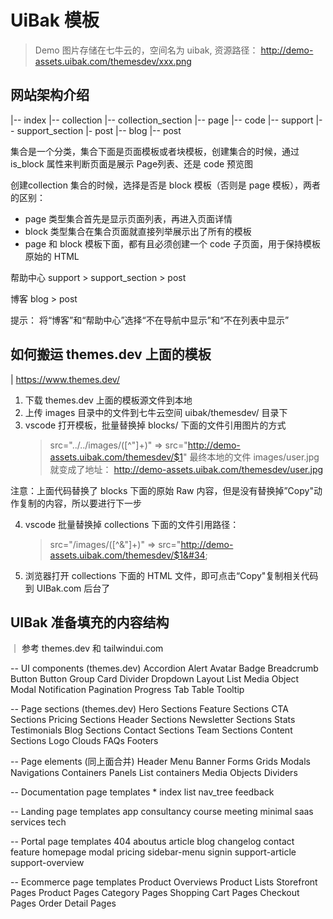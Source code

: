 # UiBak 模板

>
> Demo 图片存储在七牛云的，空间名为 uibak, 资源路径： http://demo-assets.uibak.com/themesdev/xxx.png

## 网站架构介绍

|-- index
  |-- collection
    |-- collection_section
      |-- page
        |-- code
  |-- support
    |-- support_section
      |- post
  |-- blog
    |-- post

集合是一个分类，集合下面是页面模板或者块模板，创建集合的时候，通过 is_block 属性来判断页面是展示 Page列表、还是 code 预览图

创建collection 集合的时候，选择是否是 block 模板（否则是 page 模板），两者的区别：
* page 类型集合首先是显示页面列表，再进入页面详情
* block 类型集合在集合页面就直接列举展示出了所有的模板
* page 和 block 模板下面，都有且必须创建一个 code 子页面，用于保持模板原始的 HTML

帮助中心
support > support_section > post

博客
blog > post

提示： 将“博客”和“帮助中心”选择“不在导航中显示”和“不在列表中显示”

## 如何搬运 themes.dev 上面的模板

| https://www.themes.dev/

1. 下载 themes.dev 上面的模板源文件到本地
2. 上传 images 目录中的文件到七牛云空间 uibak/themesdev/ 目录下
3. vscode 打开模板，批量替换掉 blocks/ 下面的文件引用图片的方式
    >  src="../../images/([^"]+)"  =>  src="http://demo-assets.uibak.com/themesdev/$1"
    最终本地的文件 images/user.jpg 就变成了地址： http://demo-assets.uibak.com/themesdev/user.jpg

  注意：上面代码替换了 blocks 下面的原始 Raw 内容，但是没有替换掉”Copy"动作复制的内容，所以要进行下一步

4. vscode 批量替换掉 collections 下面的文件引用路径：
    > src=&#34;\/images\/([^&"]+)&#34;   => src=&#34;http://demo-assets.uibak.com/themesdev/$1&#34;

5. 浏览器打开 collections 下面的 HTML 文件，即可点击“Copy"复制相关代码到 UIBak.com 后台了


## UIBak 准备填充的内容结构
｜ 参考 themes.dev 和 tailwindui.com

-- UI components (themes.dev)
  Accordion
  Alert
  Avatar
  Badge
  Breadcrumb
  Button
  Button Group
  Card
  Divider
  Dropdown
  Layout
  List
  Media Object
  Modal
  Notification
  Pagination
  Progress
  Tab
  Table
  Tooltip

-- Page sections (themes.dev)
  Hero Sections
  Feature Sections
  CTA Sections
  Pricing Sections
  Header Sections
  Newsletter Sections
  Stats
  Testimonials
  Blog Sections
  Contact Sections
  Team Sections
  Content Sections
  Logo Clouds
  FAQs
  Footers

-- Page elements (同上面合并)
  Header
  Menu
  Banner
  Forms
  Grids
  Modals
  Navigations
  Containers
  Panels
  List containers
  Media Objects
  Dividers

-- Documentation page templates
  *
  index
  list
  nav_tree
  feedback

-- Landing page templates
  app
  consultancy
  course
  meeting
  minimal
  saas
  services
  tech

-- Portal page templates
  404
  aboutus
  article
  blog
  changelog
  contact
  feature
  homepage
  modal
  pricing
  sidebar-menu
  signin
  support-article
  support-overview

-- Ecommerce page templates
  Product Overviews
  Product Lists
  Storefront Pages
  Product Pages
  Category Pages
  Shopping Cart Pages
  Checkout Pages
  Order Detail Pages



